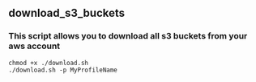 ## download_s3_buckets
### This script allows you to download all s3 buckets from your aws account

```
chmod +x ./download.sh
./download.sh -p MyProfileName
```
